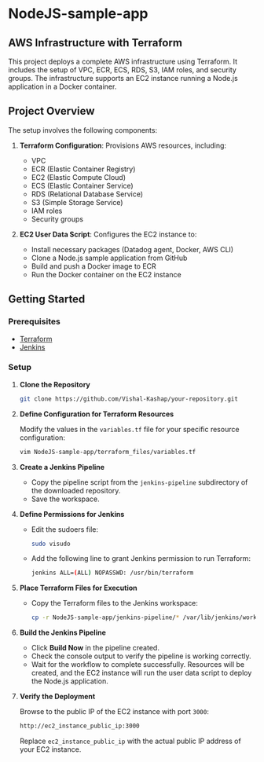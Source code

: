 
# NodeJS-sample-app

## AWS Infrastructure with Terraform

This project deploys a complete AWS infrastructure using Terraform. It includes the setup of VPC, ECR, ECS, RDS, S3, IAM roles, and security groups. The infrastructure supports an EC2 instance running a Node.js application in a Docker container.

## Project Overview

The setup involves the following components:

1. **Terraform Configuration**: Provisions AWS resources, including:
   - VPC
   - ECR (Elastic Container Registry)
   - EC2 (Elastic Compute Cloud)
   - ECS (Elastic Container Service)
   - RDS (Relational Database Service)
   - S3 (Simple Storage Service)
   - IAM roles
   - Security groups

2. **EC2 User Data Script**: Configures the EC2 instance to:
   - Install necessary packages (Datadog agent, Docker, AWS CLI)
   - Clone a Node.js sample application from GitHub
   - Build and push a Docker image to ECR
   - Run the Docker container on the EC2 instance

## Getting Started

### Prerequisites

- [Terraform](https://www.terraform.io/downloads) 
- [Jenkins](https://www.jenkins.io/download/)

### Setup

1. **Clone the Repository**

   ```bash
   git clone https://github.com/Vishal-Kashap/your-repository.git
   ```

2. **Define Configuration for Terraform Resources**

   Modify the values in the `variables.tf` file for your specific resource configuration:

   ```bash
   vim NodeJS-sample-app/terraform_files/variables.tf
   ```

3. **Create a Jenkins Pipeline**

   - Copy the pipeline script from the `jenkins-pipeline` subdirectory of the downloaded repository.
   - Save the workspace.

4. **Define Permissions for Jenkins**

   - Edit the sudoers file:

     ```bash
     sudo visudo
     ```

   - Add the following line to grant Jenkins permission to run Terraform:

     ```bash
     jenkins ALL=(ALL) NOPASSWD: /usr/bin/terraform
     ```

5. **Place Terraform Files for Execution**

   - Copy the Terraform files to the Jenkins workspace:

     ```bash
     cp -r NodeJS-sample-app/jenkins-pipeline/* /var/lib/jenkins/workspaces/pipeline_name/
     ```

6. **Build the Jenkins Pipeline**

   - Click **Build Now** in the pipeline created.
   - Check the console output to verify the pipeline is working correctly.
   - Wait for the workflow to complete successfully. Resources will be created, and the EC2 instance will run the user data script to deploy the Node.js application.

7. **Verify the Deployment**

   Browse to the public IP of the EC2 instance with port `3000`:

   ```bash
   http://ec2_instance_public_ip:3000
   ```

   Replace `ec2_instance_public_ip` with the actual public IP address of your EC2 instance.
